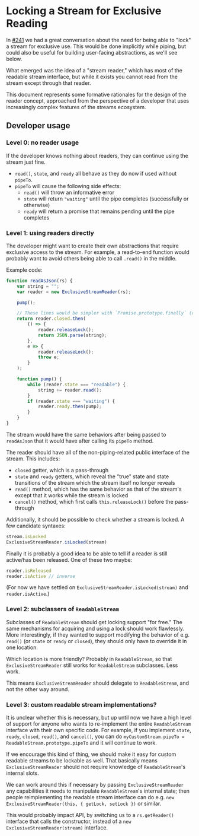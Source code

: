 # Locking a Stream for Exclusive Reading

In [#241](https://github.com/whatwg/streams/issues/241) we had a great conversation about the need for being able to "lock" a stream for exclusive use. This would be done implicitly while piping, but could also be useful for building user-facing abstractions, as we'll see below.

What emerged was the idea of a "stream reader," which has most of the readable stream interface, but while it exists you cannot read from the stream except through that reader.

This document represents some formative rationales for the design of the reader concept, approached from the perspective of a developer that uses increasingly complex features of the streams ecosystem.

## Developer usage

### Level 0: no reader usage

If the developer knows nothing about readers, they can continue using the stream just fine.

- `read()`, `state`, and `ready` all behave as they do now if used without `pipeTo`.
- `pipeTo` will cause the following side effects:
    - `read()` will throw an informative error
    - `state` will return `"waiting"` until the pipe completes (successfully or otherwise)
    - `ready` will return a promise that remains pending until the pipe completes

### Level 1: using readers directly

The developer might want to create their own abstractions that require exclusive access to the stream. For example, a read-to-end function would probably want to avoid others being able to call `.read()` in the middle.

Example code:

```js
function readAsJson(rs) {
    var string = "";
    var reader = new ExclusiveStreamReader(rs);

    pump();

    // These lines would be simpler with `Promise.prototype.finally` (or async functions).
    return reader.closed.then(
        () => {
            reader.releaseLock();
            return JSON.parse(string);
        },
        e => {
            reader.releaseLock();
            throw e;
        }
    );

    function pump() {
        while (reader.state === "readable") {
            string += reader.read();
        }
        if (reader.state === "waiting") {
            reader.ready.then(pump);
        }
    }
}
```

The stream would have the same behaviors after being passed to `readAsJson` that it would have after calling its `pipeTo` method.

The reader should have all of the non-piping-related public interface of the stream. This includes:

- `closed` getter, which is a pass-through
- `state` and `ready` getters, which reveal the "true" state and state transitions of the stream which the stream itself no longer reveals
- `read()` method, which has the same behavior as that of the stream's except that it works while the stream is locked
- `cancel()` method, which first calls `this.releaseLock()` before the pass-through

Additionally, it should be possible to check whether a stream is locked. A few candidate syntaxes:

```js
stream.isLocked
ExclusiveStreamReader.isLocked(stream)
```

Finally it is probably a good idea to be able to tell if a reader is still active/has been released. One of these two maybe:

```js
reader.isReleased
reader.isActive // inverse
```

(For now we have settled on `ExclusiveStreamReader.isLocked(stream)` and `reader.isActive`.)

### Level 2: subclassers of `ReadableStream`

Subclasses of `ReadableStream` should get locking support "for free." The same mechanisms for acquiring and using a lock should work flawlessly. More interestingly, if they wanted to support modifying the behavior of e.g. `read()` (or `state` or `ready` or `closed`), they should only have to override it in one location.

Which location is more friendly? Probably in `ReadableStream`, so that `ExclusiveStreamReader` still works for `ReadableStream` subclasses. Less work.

This means `ExclusiveStreamReader` should delegate to `ReadableStream`, and not the other way around.

### Level 3: custom readable stream implementations?

It is unclear whether this is necessary, but up until now we have a high level of support for anyone who wants to re-implement the entire `ReadableStream` interface with their own specific code. For example, if you implement `state`, `ready`, `closed`, `read()`, and `cancel()`, you can do `myCustomStream.pipeTo = ReadableStream.prototype.pipeTo` and it will continue to work.

If we encourage this kind of thing, we should make it easy for custom readable streams to be lockable as well. That basically means `ExclusiveStreamReader` should not require knowledge of `ReadableStream`'s internal slots.

We can work around this if necessary by passing `ExclusiveStreamReader` any capabilities it needs to manipulate `ReadableStream`'s internal state; then people reimplementing the readable stream interface can do e.g. `new ExclusiveStreamReader(this, { getLock, setLock })` or similar.

This would probably impact API, by switching us to a `rs.getReader()` interface that calls the constructor, instead of a `new ExclusiveStreamReader(stream)` interface.

